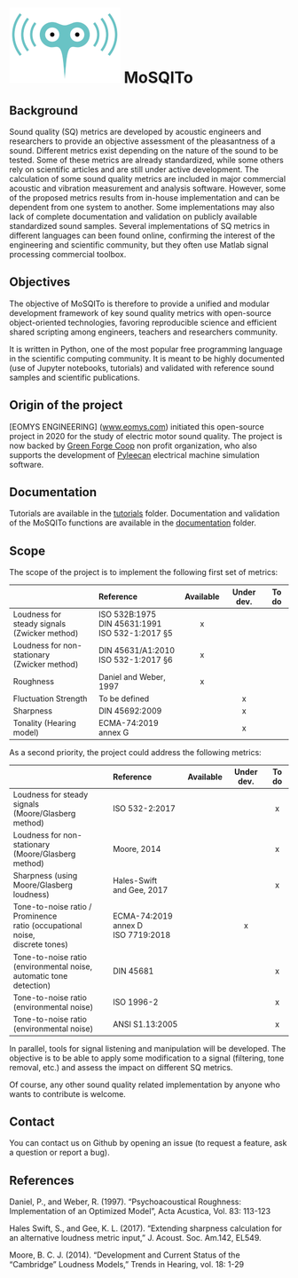 # ![MoSQITo Logo](./logo.png) MoSQITo

## Background

Sound quality (SQ) metrics are developed by acoustic engineers and
researchers to provide an objective assessment of the pleasantness of a
sound. Different metrics exist depending on the nature of the sound to
be tested. Some of these metrics are already standardized, while some
others rely on scientific articles and are still under active
development. The calculation of some sound quality metrics are included
in major commercial acoustic and vibration measurement and analysis
software. However, some of the proposed metrics results from in-house
implementation and can be dependent from one system to another. Some
implementations may also lack of complete documentation and validation
on publicly available standardized sound samples. Several
implementations of SQ metrics in different languages can been found
online, confirming the interest of the engineering and scientific
community, but they often use Matlab signal processing commercial
toolbox.

## Objectives

The objective of MoSQITo is therefore to provide a unified and modular
development framework of key sound quality metrics with open-source
object-oriented technologies, favoring reproducible science and
efficient shared scripting among engineers, teachers and researchers
community.

It is written in Python, one of the most popular free programming
language in the scientific computing community. It is meant to be highly
documented (use of Jupyter notebooks, tutorials) and validated with
reference sound samples and scientific publications.

## Origin of the project

[EOMYS ENGINEERING] (www.eomys.com) initiated this open-source project 
in 2020 for the study of electric motor sound quality. The project is now
backed by [Green Forge Coop](https://www.linkedin.com/company/greenforgecoop/) non profit organization, 
who also supports the development of [Pyleecan](https://www.pyleecan.org) electrical 
machine simulation software.

## Documentation

Tutorials are available in the [tutorials](./tutorials/) folder. Documentation 
and validation of the MoSQITo functions are available in the [documentation](./documentation/) folder.


## Scope

The scope of the project is to implement the following first set of
metrics:

|| Reference | Available | Under dev. | To do |
|:-|:-|:-:|:-:|:-:|
|Loudness for<br>steady signals<br>(Zwicker method) | ISO 532B:1975<br>DIN 45631:1991<br>ISO 532-1:2017 §5 | x |||
|Loudness for non-stationary<br>(Zwicker method) | DIN 45631/A1:2010<br>ISO 532-1:2017 §6 | x |||
| Roughness | Daniel and Weber, 1997 | x |||
| Fluctuation Strength | To be defined || x ||
| Sharpness | DIN 45692:2009 || x ||
| Tonality (Hearing model) | ECMA-74:2019 annex G || x ||

As a second priority, the project could address the following metrics:

|| Reference | Available | Under dev. | To do |
|:-|:-|:-:|:-:|:-:|
|Loudness for steady signals<br>(Moore/Glasberg method) | ISO 532-2:2017 |||x|
|Loudness for non-stationary<br>(Moore/Glasberg method) | Moore, 2014 |||x|
|Sharpness (using <br>Moore/Glasberg loudness) | Hales-Swift<br>and Gee, 2017 |||x|
|Tone-to-noise ratio / Prominence <br> ratio (occupational noise,<br>discrete tones) | ECMA-74:2019 annex D<br>ISO 7719:2018 ||x||
|Tone-to-noise ratio<br>(environmental noise,<br>automatic tone detection) | DIN 45681 |||x|
|Tone-to-noise ratio<br>(environmental noise) | ISO 1996-2 |||x|
|Tone-to-noise ratio<br>(environmental noise) | ANSI S1.13:2005 |||x|

In parallel, tools for signal listening and manipulation will be
developed. The objective is to be able to apply some modification to a
signal (filtering, tone removal, etc.) and assess the impact on
different SQ metrics.

Of course, any other sound quality related implementation by anyone who
wants to contribute is welcome.

## Contact

You can contact us on Github by opening an issue (to request a feature,
ask a question or report a bug).

## References

Daniel, P., and Weber, R. (1997). “Psychoacoustical Roughness: Implementation 
of an Optimized Model”, Acta Acustica, Vol. 83: 113-123

Hales Swift, S., and Gee, K. L. (2017). “Extending sharpness calculation
for an alternative loudness metric input,” J. Acoust. Soc. Am.142,
EL549. 

Moore, B. C. J. (2014). “Development and Current Status of the
“Cambridge” Loudness Models,” Trends in Hearing, vol. 18: 1-29
